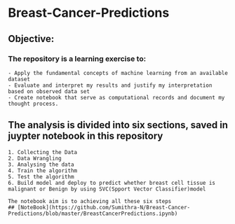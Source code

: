 # Breast-Cancer-Predictions

## Objective:
 
### The repository is a learning exercise to:

    - Apply the fundamental concepts of machine learning from an available dataset
    - Evaluate and interpret my results and justify my interpretation based on observed data set
    - Create notebook that serve as computational records and document my thought process.

## The analysis is divided into six sections, saved in juypter notebook in this repository

    1. Collecting the Data
    2. Data Wrangling
    3. Analysing the data
    4. Train the algorithm
    5. Test the algorithm
    6. Build model and deploy to predict whether breast cell tissue is malignant or Benign by using SVC(Spport Vector Classifier)model
    
    The notebook aim is to achieving all these six steps 
    ## [NoteBook](https://github.com/Sumithra-N/Breast-Cancer-Predictions/blob/master/BreastCancerPredictions.ipynb)
